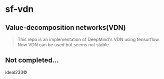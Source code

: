 # sf-vdn
## Value-decomposition networks(VDN)
> This repo is an implementation of DeepMind's VDN using tensorflow.
> Now VDN can be used but seems not stable.
## Not completed...

ideal233&copy;

